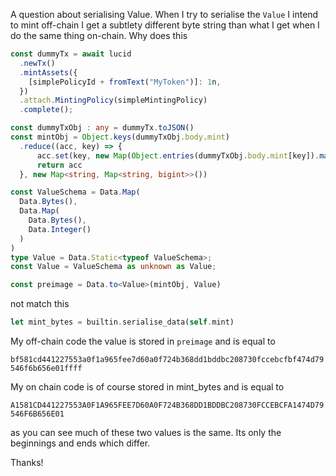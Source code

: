 A question about serialising Value. When I try to serialise the `Value` I intend to mint off-chain I get a subtlety different byte string than what I get when I do the same thing on-chain.  Why does this 

```typescript
const dummyTx = await lucid
  .newTx()
  .mintAssets({
    [simplePolicyId + fromText("MyToken")]: 1n,
  })
  .attach.MintingPolicy(simpleMintingPolicy)
  .complete();

const dummyTxObj : any = dummyTx.toJSON()
const mintObj = Object.keys(dummyTxObj.body.mint)
  .reduce((acc, key) => {
      acc.set(key, new Map(Object.entries(dummyTxObj.body.mint[key]).map(([k, v] : [string, any]) => [k, BigInt(v)])))
      return acc
  }, new Map<string, Map<string, bigint>>())

const ValueSchema = Data.Map(
  Data.Bytes(), 
  Data.Map(
    Data.Bytes(), 
    Data.Integer()
  )
)
type Value = Data.Static<typeof ValueSchema>;
const Value = ValueSchema as unknown as Value;

const preimage = Data.to<Value>(mintObj, Value)
```

not match this

```rust
let mint_bytes = builtin.serialise_data(self.mint)
```

My off-chain code the value is stored in `preimage` and is equal to 

`bf581cd441227553a0f1a965fee7d60a0f724b368dd1bddbc208730fccebcfbf474d79546f6b656e01ffff`

My on chain code is of course stored in mint_bytes and is equal to 

`A1581CD441227553A0F1A965FEE7D60A0F724B368DD1BDDBC208730FCCEBCFA1474D79546F6B656E01`

as you can see much of these two values is the same. Its only the beginnings and ends which differ. 

Thanks!